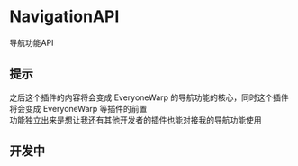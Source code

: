 # NavigationAPI

导航功能API

## 提示

之后这个插件的内容将会变成 EveryoneWarp 的导航功能的核心，同时这个插件将会变成 EveryoneWarp 等插件的前置  
功能独立出来是想让我还有其他开发者的插件也能对接我的导航功能使用

## 开发中
